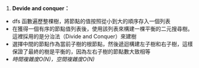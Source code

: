 1. **Devide and conquer：**

- dfs 函數遍歷整棵樹，將節點的值按照從小到大的順序存入一個列表
- 在獲得一個有序的節點值列表後，使用該列表來構建一棵平衡的二元搜尋樹。這裡採用的是分治法（Divide and Conquer）來建樹
- 選擇中間的節點作為當前子樹的根節點，然後遞迴構建左子樹和右子樹，這樣保證了最終的樹是平衡的，因為左右子樹的節點數大致相等
- *時間複雜度O(N)，空間複雜度O(N)*